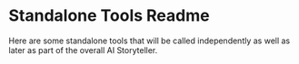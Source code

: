 # Standalone Tools Readme
Here are some standalone tools that will be called independently as well as later as part of the overall AI Storyteller.
